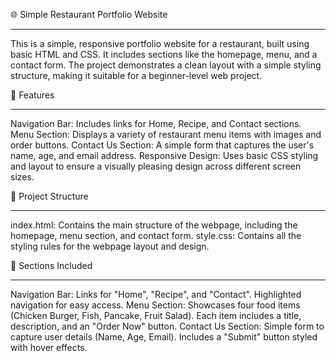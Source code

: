 🌐 Simple Restaurant Portfolio Website
_________________________________________________________________________________________
This is a simple, responsive portfolio website for a restaurant, built using basic HTML and CSS. It includes sections like the homepage, menu, and a contact form. The project demonstrates a clean layout with a simple styling structure, making it suitable for a beginner-level web project.

 🔗 Features
__________________________________________________________________________________________
Navigation Bar: Includes links for Home, Recipe, and Contact sections.
Menu Section: Displays a variety of restaurant menu items with images and order buttons.
Contact Us Section: A simple form that captures the user's name, age, and email address.
Responsive Design: Uses basic CSS styling and layout to ensure a visually pleasing design across different screen sizes.

📂 Project Structure
_____________________________________________________________________________________________
index.html: Contains the main structure of the webpage, including the homepage, menu section, and contact form.
style.css: Contains all the styling rules for the webpage layout and design.

📄 Sections Included
______________________________________________________________________________________________
Navigation Bar:
Links for "Home", "Recipe", and "Contact".
Highlighted navigation for easy access.
Menu Section:
Showcases four food items (Chicken Burger, Fish, Pancake, Fruit Salad).
Each item includes a title, description, and an "Order Now" button.
Contact Us Section:
Simple form to capture user details (Name, Age, Email).
Includes a "Submit" button styled with hover effects.
